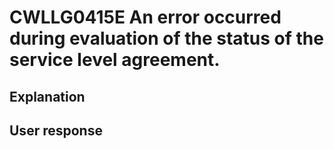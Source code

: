 # CWLLG0415E An error occurred during evaluation of the status of the service level agreement.

## Explanation

## User response